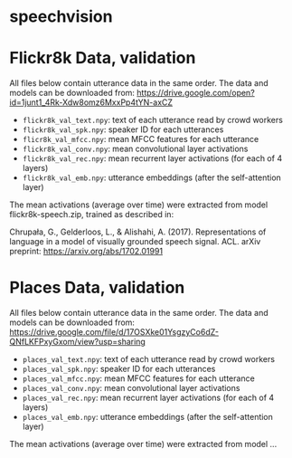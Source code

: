 # speechvision



Flickr8k Data, validation 
=========================

All files below contain utterance data in the same order.
The data and models can be downloaded from: https://drive.google.com/open?id=1junt1_4Rk-Xdw8omz6MxxPp4tYN-axCZ


- `flickr8k_val_text.npy`: text of each utterance read by crowd workers
- `flickr8k_val_spk.npy`: speaker ID for each utterances
- `flicr8k_val_mfcc.npy`:  mean MFCC features for each utterance
- `flickr8k_val_conv.npy`: mean convolutional layer activations
- `flickr8k_val_rec.npy`:  mean recurrent layer activations (for each of 4 layers)
- `flickr8k_val_emb.npy`:  utterance embeddings (after the self-attention layer)

The mean activations (average over time) were extracted from model flickr8k-speech.zip, trained as described in:

Chrupała, G., Gelderloos, L., & Alishahi, A. (2017). Representations of language in a model of visually grounded speech signal. ACL. arXiv preprint: https://arxiv.org/abs/1702.01991


Places Data, validation
=======================

All files below contain utterance data in the same order.
The data and models can be downloaded from: https://drive.google.com/file/d/17OSXke01YsgzyCo6dZ-QNfLKFPxyGxom/view?usp=sharing



- `places_val_text.npy`: text of each utterance read by crowd workers
- `places_val_spk.npy`: speaker ID for each utterances
- `places_val_mfcc.npy`:  mean MFCC features for each utterance
- `places_val_conv.npy`: mean convolutional layer activations
- `places_val_rec.npy`:  mean recurrent layer activations (for each of 4 layers)
- `places_val_emb.npy`:  utterance embeddings (after the self-attention layer)

The mean activations (average over time) were extracted from model ...
